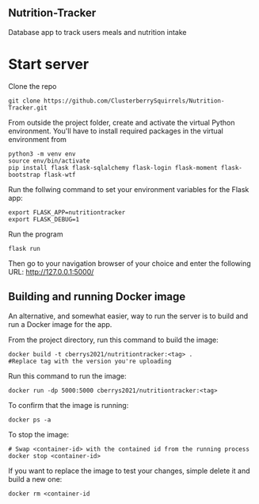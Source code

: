 ## Nutrition-Tracker
Database app to track users meals and nutrition intake

# Start server

Clone the repo

    git clone https://github.com/ClusterberrySquirrels/Nutrition-Tracker.git

From outside the project folder, create and activate the virtual Python environment. You'll have to install required packages in the virtual environment from

    python3 -m venv env
    source env/bin/activate
    pip install flask flask-sqlalchemy flask-login flask-moment flask-bootstrap flask-wtf

Run the follwing command to set your environment variables for the Flask app:

    export FLASK_APP=nutritiontracker
    export FLASK_DEBUG=1

Run the program

    flask run

Then go to your navigation browser of your choice and enter 
the following URL: http://127.0.0.1:5000/

## Building and running Docker image
An alternative, and somewhat easier, way to run the server is to build and run a Docker image for the app.

From the project directory, run this command to build the image:

    docker build -t cberrys2021/nutritiontracker:<tag> .
    #Replace tag with the version you're uploading

Run this command to run the image:

    docker run -dp 5000:5000 cberrys2021/nutritiontracker:<tag>

To confirm that the image is running:

    docker ps -a

To stop the image:

    # Swap <container-id> with the contained id from the running process
    docker stop <container-id>

If you want to replace the image to test your changes, simple delete it and build a new one:

    docker rm <container-id

